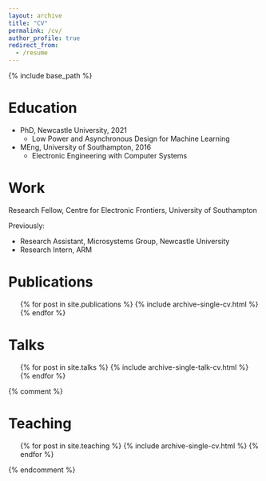 ```yaml
---
layout: archive
title: "CV"
permalink: /cv/
author_profile: true
redirect_from:
  - /resume
---
```


{% include base_path %}

Education
======
* PhD, Newcastle University, 2021
  * Low Power and Asynchronous Design for Machine Learning
* MEng, University of Southampton, 2016
  * Electronic Engineering with Computer Systems

Work
======
Research Fellow, Centre for Electronic Frontiers, University of Southampton

Previously:
* Research Assistant, Microsystems Group, Newcastle University
* Research Intern, ARM
  
Publications
======
  <ul>{% for post in site.publications %}
    {% include archive-single-cv.html %}
  {% endfor %}</ul>
  
Talks
======
  <ul>{% for post in site.talks %}
    {% include archive-single-talk-cv.html %}
  {% endfor %}</ul>
  
{% comment %}

Teaching
======
  <ul>{% for post in site.teaching %}
    {% include archive-single-cv.html %}
  {% endfor %}</ul>
{% endcomment %}
